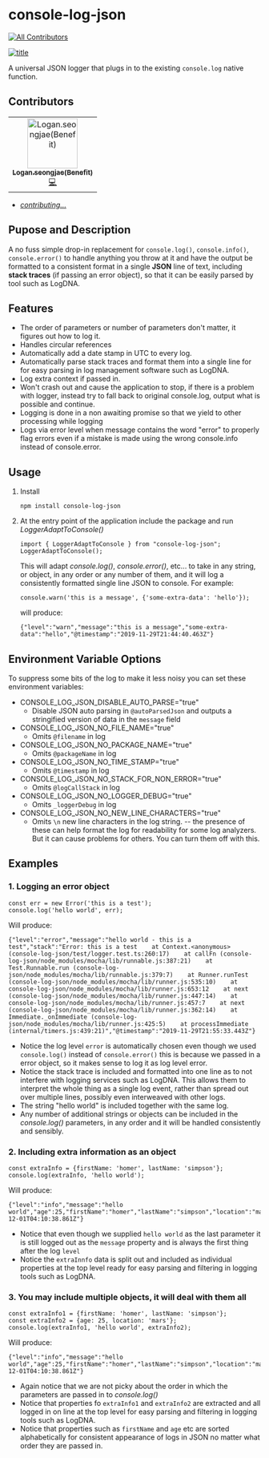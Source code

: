 # console-log-json

<!-- markdownlint-disable -->

<!--suppress HtmlDeprecatedAttribute -->

<!-- ALL-CONTRIBUTORS-BADGE:START - Do not remove or modify this section -->

[![All Contributors](https://img.shields.io/badge/all_contributors-1-orange.svg?style=flat-square)](#contributors-)

<!-- ALL-CONTRIBUTORS-BADGE:END -->

<a href="https://www.npmjs.com/package/console-log-json">![title](docs/images/console-log-json-image.png)</a>

A universal JSON logger that plugs in to the existing `console.log` native function.

## Contributors

<!-- ALL-CONTRIBUTORS-LIST:START - Do not remove or modify this section -->

<!-- prettier-ignore-start -->

<table>
  <tbody>
    <tr>
      <td align="center"><a href="https://github.com/Logan-seongjae"><img src="https://avatars.githubusercontent.com/u/105279900?v=4?s=100" width="100px;" alt="Logan.seongjae(Benefit)"/><br /><sub><b>Logan.seongjae(Benefit)</b></sub></a><br /><a href="https://github.com/hiro5id/console-log-json/commits?author=Logan-seongjae" title="Code">💻</a></td>
    </tr>
  </tbody>
</table>

<!-- prettier-ignore-end -->

<!-- ALL-CONTRIBUTORS-LIST:END -->

<!-- prettier-ignore-start -->

<!-- prettier-ignore-end -->

<!-- ALL-CONTRIBUTORS-LIST:END -->

<!-- markdownlint-restore -->

* *[contributing...](CONTRIBUTING.md)*

## Pupose and Description

A no fuss simple drop-in replacement for `console.log()`, `console.info()`, 
`console.error()` to handle anything you throw at it and have the 
output be formatted to a consistent format in a single **JSON** line of text, including **stack traces** (if passing an error object), 
so that it can be easily parsed by tool such as LogDNA.

## Features

- The order of parameters or number of parameters don't matter, it figures out how to log it.
- Handles circular references
- Automatically add a date stamp in UTC to every log.
- Automatically parse stack traces and format them into a single line for for easy parsing in log management software such as LogDNA.
- Log extra context if passed in.
- Won't crash out and cause the application to stop, if there is a problem with logger, instead try to fall back to original console.log, output what is possible and continue. 
- Logging is done in a non awaiting promise so that we yield to other processing while logging
- Logs via error level when message contains the word "error" to properly flag errors even if a mistake is made using the wrong console.info instead of console.error.

## Usage

1. Install
   
   ```
   npm install console-log-json
   ```

2. At the entry point of the application include the package and run *LoggerAdaptToConsole()*
   
   ```
   import { LoggerAdaptToConsole } from "console-log-json";
   LoggerAdaptToConsole();
   ```
   
    This will adapt *console.log()*, *console.error()*, etc... to take in any string, or object, in any order or any number of them, and it will log a consistently formatted single line JSON to console.
    For example:
   
   ```
   console.warn('this is a message', {'some-extra-data': 'hello'});
   ```
   
    will produce:
   
   ```
   {"level":"warn","message":"this is a message","some-extra-data":"hello","@timestamp":"2019-11-29T21:44:40.463Z"}
   ```

## Environment Variable Options

To suppress some bits of the log to make it less noisy you can set these environment variables:

* CONSOLE_LOG_JSON_DISABLE_AUTO_PARSE="true"
  * Disable JSON auto parsing in `@autoParsedJson` and outputs a stringified version of data in the `message` field
* CONSOLE_LOG_JSON_NO_FILE_NAME="true"
  * Omits `@filename` in log
* CONSOLE_LOG_JSON_NO_PACKAGE_NAME="true"
  * Omits `@packageName` in log
* CONSOLE_LOG_JSON_NO_TIME_STAMP="true"
  * Omits `@timestamp` in log
* CONSOLE_LOG_JSON_NO_STACK_FOR_NON_ERROR="true"
  * Omits `@logCallStack` in log
* CONSOLE_LOG_JSON_NO_LOGGER_DEBUG="true"
  * Omits `_loggerDebug` in log
* CONSOLE_LOG_JSON_NO_NEW_LINE_CHARACTERS="true"
  * Omits `\n` new line characters in the log string.  -- the presence of these can help format the log for readability for some log analyzers.  But it can cause problems for others.  You can turn them off with this.

## Examples

### 1. Logging an error object

```
const err = new Error('this is a test');
console.log('hello world', err);
```

   Will produce:

```
{"level":"error","message":"hello world - this is a test","stack":"Error: this is a test    at Context.<anonymous> (console-log-json/test/logger.test.ts:260:17)    at callFn (console-log-json/node_modules/mocha/lib/runnable.js:387:21)    at Test.Runnable.run (console-log-json/node_modules/mocha/lib/runnable.js:379:7)    at Runner.runTest (console-log-json/node_modules/mocha/lib/runner.js:535:10)    at console-log-json/node_modules/mocha/lib/runner.js:653:12    at next (console-log-json/node_modules/mocha/lib/runner.js:447:14)    at console-log-json/node_modules/mocha/lib/runner.js:457:7    at next (console-log-json/node_modules/mocha/lib/runner.js:362:14)    at Immediate._onImmediate (console-log-json/node_modules/mocha/lib/runner.js:425:5)    at processImmediate (internal/timers.js:439:21)","@timestamp":"2019-11-29T21:55:33.443Z"}
```

- Notice the log level `error` is automatically chosen even though we used `console.log()` instead of `console.error()` this is because we passed in a error object, so it makes sense to log it as log level error.
- Notice the stack trace is included and formatted into one line as to not interfere with logging services such as LogDNA.  This allows them to interpret the whole thing as a single log event, rather than spread out over multiple lines, possibly even interweaved with other logs.
- The string "hello world" is included together with the same log.
- Any number of additional strings or objects can be included in the *console.log()* parameters, in any order and it will be handled consistently and sensibly.

### 2. Including extra information as an object

```
const extraInfo = {firstName: 'homer', lastName: 'simpson'};
console.log(extraInfo, 'hello world');
```

   Will produce:

```
{"level":"info","message":"hello world","age":25,"firstName":"homer","lastName":"simpson","location":"mars","@timestamp":"2019-12-01T04:10:38.861Z"}
```

- Notice that even though we supplied `hello world` as the last parameter it is still logged out as the `message` property and is always the first thing after the log `level`
- Notice the `extraInnfo` data is split out and included as individual properties at the top level ready for easy parsing and filtering in logging tools such as LogDNA.

### 3. You may include multiple objects, it will deal with them all

```
const extraInfo1 = {firstName: 'homer', lastName: 'simpson'};
const extraInfo2 = {age: 25, location: 'mars'};
console.log(extraInfo1, 'hello world', extraInfo2);
```

   Will produce:

```
{"level":"info","message":"hello world","age":25,"firstName":"homer","lastName":"simpson","location":"mars","@timestamp":"2019-12-01T04:10:38.861Z"}
```

- Again notice that we are not picky about the order in which the parameters are passed in to *console.log()*
- Notice that properties fo `extraInfo1` and `extraInfo2` are extracted and all logged in on line at the top level for easy parsing and filtering in logging tools such as LogDNA.
- Notice that properties such as `firstName` and `age` etc are sorted alphabetically for consistent appearance of logs in JSON no matter what order they are passed in.
